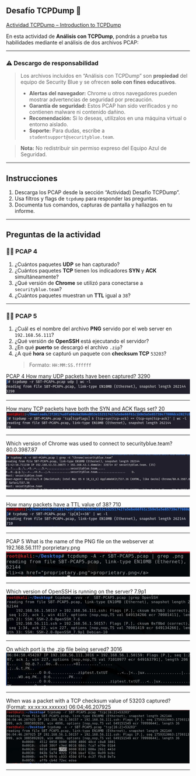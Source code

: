 ## Desafío TCPDump 🐾
[Actividad TCPDump – Introduction to TCPDump](https://elearning.securityblue.team/home/courses/free-courses/introduction-to-network-analysis#content#analysis-with-tcpdump#introduction-to-tcpdump#activity-tcpdump-challenge)

En esta actividad de **Análisis con TCPDump**, pondrás a prueba tus habilidades mediante el análisis de dos archivos PCAP:

---

### ⚠️ Descargo de responsabilidad

> Los archivos incluidos en “Análisis con TCPDump” son **propiedad** del equipo de Security Blue y se ofrecen **solo con fines educativos**.  
> 
> - **Alertas del navegador:** Chrome u otros navegadores pueden mostrar advertencias de seguridad por precaución.  
> - **Garantía de seguridad:** Estos PCAP han sido verificados y no contienen malware ni contenido dañino.  
> - **Recomendación:** Si lo deseas, utilízalos en una máquina virtual o entorno aislado.  
> - **Soporte:** Para dudas, escribe a `studentsupport@securityblue.team`.  

> **Nota:** No redistribuir sin permiso expreso del Equipo Azul de Seguridad.

---

## Instrucciones

1. Descarga los PCAP desde la sección “Actividad) Desafío TCPDump”.  
2. Usa filtros y flags de `tcpdump` para responder las preguntas.  
3. Documenta tus comandos, capturas de pantalla y hallazgos en tu informe.

---

## Preguntas de la actividad

### 🕵️‍♂️ **PCAP 4**

1. ¿Cuántos paquetes **UDP** se han capturado?  
2. ¿Cuántos paquetes **TCP** tienen los indicadores **SYN** y **ACK** simultáneamente?  
3. ¿Qué versión de **Chrome** se utilizó para conectarse a `securityblue.team`?  
4. ¿Cuántos paquetes muestran un **TTL** igual a `38`?

---

### 🕵️‍♀️ **PCAP 5**

1. ¿Cuál es el nombre del archivo **PNG** servido por el web server en `192.168.56.111`?  
2. ¿Qué versión de **OpenSSH** está ejecutando el servidor?  
3. ¿En qué **puerto** se descargó el archivo `.zip`?  
4. ¿A qué **hora** se capturó un paquete con **checksum TCP** `53203`?  
   > Formato: `HH:MM:SS.ffffff`

PCAP 4
How many UDP packets have been captured? 3290
[![A‑1](Im@genes/A1.jpg)](https://raw.githubusercontent.com/nicosotomayor/tcpdum-Challenge/main/Im@genes/A1.jpg)

---

How many TCP packets have both the SYN and ACK flags set? 20
[![A‑2](Im@genes/A2.jpg)](https://raw.githubusercontent.com/nicosotomayor/tcpdum-Challenge/main/Im@genes/A2.jpg)

---
Which version of Chrome was used to connect to securityblue.team? 80.0.3987.87
[![A‑3](Im@genes/A3.jpg)](https://raw.githubusercontent.com/nicosotomayor/tcpdum-Challenge/main/Im@genes/A3.jpg)

---
How many packets have a TTL value of 38? 710
 [![A‑4](Im@genes/A4.jpg)](https://raw.githubusercontent.com/nicosotomayor/tcpdum-Challenge/main/Im@genes/A4.jpg)

---

PCAP 5
What is the name of the PNG file on the webserver at 192.168.56.111? porprietary.png
[![A‑5](Im@genes/A5.jpg)](https://raw.githubusercontent.com/nicosotomayor/tcpdum-Challenge/main/Im@genes/A5.jpg)

---
Which version of OpenSSH is running on the server? 7.9p1
[![A‑6](Im@genes/A6.jpg)](https://raw.githubusercontent.com/nicosotomayor/tcpdum-Challenge/main/Im@genes/A6.jpg)

---
On which port is the .zip file being served? 3016
[![A‑7](Im@genes/A7.jpg)](https://raw.githubusercontent.com/nicosotomayor/tcpdum-Challenge/main/Im@genes/A7.jpg)

---
When was a packet with a TCP checksum value of 53203 captured? (Format: xx:xx:xx.xxxxxx) 06:04;46.207925
[![A‑8](Im@genes/A8.jpg)](https://raw.githubusercontent.com/nicosotomayor/tcpdum-Challenge/main/Im@genes/A8.jpg)

---
